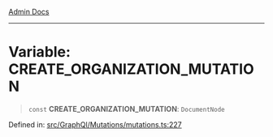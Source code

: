 [Admin Docs](/)

***

# Variable: CREATE\_ORGANIZATION\_MUTATION

> `const` **CREATE\_ORGANIZATION\_MUTATION**: `DocumentNode`

Defined in: [src/GraphQl/Mutations/mutations.ts:227](https://github.com/Aad1tya27/talawa-admin/blob/dd4a08e622d0fa38bcf9758a530e8cdf917dbac8/src/GraphQl/Mutations/mutations.ts#L227)
